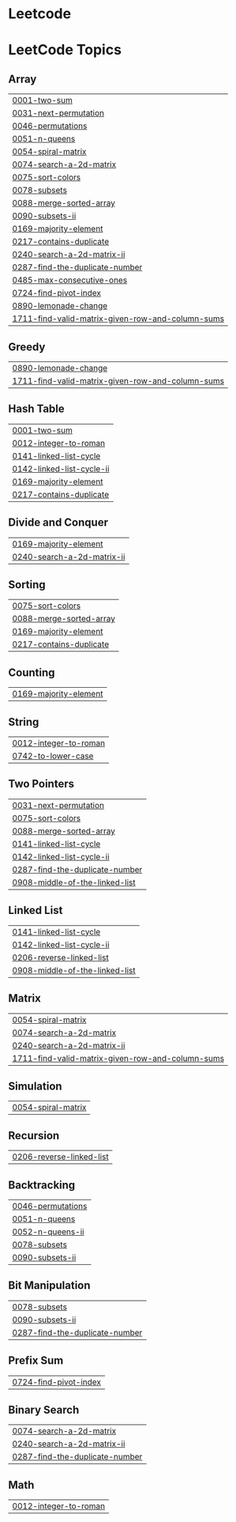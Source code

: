# Leetcode
<!---LeetCode Topics Start-->
# LeetCode Topics
## Array
|  |
| ------- |
| [0001-two-sum](https://github.com/akashsamala4/Leetcode/tree/master/0001-two-sum) |
| [0031-next-permutation](https://github.com/akashsamala4/Leetcode/tree/master/0031-next-permutation) |
| [0046-permutations](https://github.com/akashsamala4/Leetcode/tree/master/0046-permutations) |
| [0051-n-queens](https://github.com/akashsamala4/Leetcode/tree/master/0051-n-queens) |
| [0054-spiral-matrix](https://github.com/akashsamala4/Leetcode/tree/master/0054-spiral-matrix) |
| [0074-search-a-2d-matrix](https://github.com/akashsamala4/Leetcode/tree/master/0074-search-a-2d-matrix) |
| [0075-sort-colors](https://github.com/akashsamala4/Leetcode/tree/master/0075-sort-colors) |
| [0078-subsets](https://github.com/akashsamala4/Leetcode/tree/master/0078-subsets) |
| [0088-merge-sorted-array](https://github.com/akashsamala4/Leetcode/tree/master/0088-merge-sorted-array) |
| [0090-subsets-ii](https://github.com/akashsamala4/Leetcode/tree/master/0090-subsets-ii) |
| [0169-majority-element](https://github.com/akashsamala4/Leetcode/tree/master/0169-majority-element) |
| [0217-contains-duplicate](https://github.com/akashsamala4/Leetcode/tree/master/0217-contains-duplicate) |
| [0240-search-a-2d-matrix-ii](https://github.com/akashsamala4/Leetcode/tree/master/0240-search-a-2d-matrix-ii) |
| [0287-find-the-duplicate-number](https://github.com/akashsamala4/Leetcode/tree/master/0287-find-the-duplicate-number) |
| [0485-max-consecutive-ones](https://github.com/akashsamala4/Leetcode/tree/master/0485-max-consecutive-ones) |
| [0724-find-pivot-index](https://github.com/akashsamala4/Leetcode/tree/master/0724-find-pivot-index) |
| [0890-lemonade-change](https://github.com/akashsamala4/Leetcode/tree/master/0890-lemonade-change) |
| [1711-find-valid-matrix-given-row-and-column-sums](https://github.com/akashsamala4/Leetcode/tree/master/1711-find-valid-matrix-given-row-and-column-sums) |
## Greedy
|  |
| ------- |
| [0890-lemonade-change](https://github.com/akashsamala4/Leetcode/tree/master/0890-lemonade-change) |
| [1711-find-valid-matrix-given-row-and-column-sums](https://github.com/akashsamala4/Leetcode/tree/master/1711-find-valid-matrix-given-row-and-column-sums) |
## Hash Table
|  |
| ------- |
| [0001-two-sum](https://github.com/akashsamala4/Leetcode/tree/master/0001-two-sum) |
| [0012-integer-to-roman](https://github.com/akashsamala4/Leetcode/tree/master/0012-integer-to-roman) |
| [0141-linked-list-cycle](https://github.com/akashsamala4/Leetcode/tree/master/0141-linked-list-cycle) |
| [0142-linked-list-cycle-ii](https://github.com/akashsamala4/Leetcode/tree/master/0142-linked-list-cycle-ii) |
| [0169-majority-element](https://github.com/akashsamala4/Leetcode/tree/master/0169-majority-element) |
| [0217-contains-duplicate](https://github.com/akashsamala4/Leetcode/tree/master/0217-contains-duplicate) |
## Divide and Conquer
|  |
| ------- |
| [0169-majority-element](https://github.com/akashsamala4/Leetcode/tree/master/0169-majority-element) |
| [0240-search-a-2d-matrix-ii](https://github.com/akashsamala4/Leetcode/tree/master/0240-search-a-2d-matrix-ii) |
## Sorting
|  |
| ------- |
| [0075-sort-colors](https://github.com/akashsamala4/Leetcode/tree/master/0075-sort-colors) |
| [0088-merge-sorted-array](https://github.com/akashsamala4/Leetcode/tree/master/0088-merge-sorted-array) |
| [0169-majority-element](https://github.com/akashsamala4/Leetcode/tree/master/0169-majority-element) |
| [0217-contains-duplicate](https://github.com/akashsamala4/Leetcode/tree/master/0217-contains-duplicate) |
## Counting
|  |
| ------- |
| [0169-majority-element](https://github.com/akashsamala4/Leetcode/tree/master/0169-majority-element) |
## String
|  |
| ------- |
| [0012-integer-to-roman](https://github.com/akashsamala4/Leetcode/tree/master/0012-integer-to-roman) |
| [0742-to-lower-case](https://github.com/akashsamala4/Leetcode/tree/master/0742-to-lower-case) |
## Two Pointers
|  |
| ------- |
| [0031-next-permutation](https://github.com/akashsamala4/Leetcode/tree/master/0031-next-permutation) |
| [0075-sort-colors](https://github.com/akashsamala4/Leetcode/tree/master/0075-sort-colors) |
| [0088-merge-sorted-array](https://github.com/akashsamala4/Leetcode/tree/master/0088-merge-sorted-array) |
| [0141-linked-list-cycle](https://github.com/akashsamala4/Leetcode/tree/master/0141-linked-list-cycle) |
| [0142-linked-list-cycle-ii](https://github.com/akashsamala4/Leetcode/tree/master/0142-linked-list-cycle-ii) |
| [0287-find-the-duplicate-number](https://github.com/akashsamala4/Leetcode/tree/master/0287-find-the-duplicate-number) |
| [0908-middle-of-the-linked-list](https://github.com/akashsamala4/Leetcode/tree/master/0908-middle-of-the-linked-list) |
## Linked List
|  |
| ------- |
| [0141-linked-list-cycle](https://github.com/akashsamala4/Leetcode/tree/master/0141-linked-list-cycle) |
| [0142-linked-list-cycle-ii](https://github.com/akashsamala4/Leetcode/tree/master/0142-linked-list-cycle-ii) |
| [0206-reverse-linked-list](https://github.com/akashsamala4/Leetcode/tree/master/0206-reverse-linked-list) |
| [0908-middle-of-the-linked-list](https://github.com/akashsamala4/Leetcode/tree/master/0908-middle-of-the-linked-list) |
## Matrix
|  |
| ------- |
| [0054-spiral-matrix](https://github.com/akashsamala4/Leetcode/tree/master/0054-spiral-matrix) |
| [0074-search-a-2d-matrix](https://github.com/akashsamala4/Leetcode/tree/master/0074-search-a-2d-matrix) |
| [0240-search-a-2d-matrix-ii](https://github.com/akashsamala4/Leetcode/tree/master/0240-search-a-2d-matrix-ii) |
| [1711-find-valid-matrix-given-row-and-column-sums](https://github.com/akashsamala4/Leetcode/tree/master/1711-find-valid-matrix-given-row-and-column-sums) |
## Simulation
|  |
| ------- |
| [0054-spiral-matrix](https://github.com/akashsamala4/Leetcode/tree/master/0054-spiral-matrix) |
## Recursion
|  |
| ------- |
| [0206-reverse-linked-list](https://github.com/akashsamala4/Leetcode/tree/master/0206-reverse-linked-list) |
## Backtracking
|  |
| ------- |
| [0046-permutations](https://github.com/akashsamala4/Leetcode/tree/master/0046-permutations) |
| [0051-n-queens](https://github.com/akashsamala4/Leetcode/tree/master/0051-n-queens) |
| [0052-n-queens-ii](https://github.com/akashsamala4/Leetcode/tree/master/0052-n-queens-ii) |
| [0078-subsets](https://github.com/akashsamala4/Leetcode/tree/master/0078-subsets) |
| [0090-subsets-ii](https://github.com/akashsamala4/Leetcode/tree/master/0090-subsets-ii) |
## Bit Manipulation
|  |
| ------- |
| [0078-subsets](https://github.com/akashsamala4/Leetcode/tree/master/0078-subsets) |
| [0090-subsets-ii](https://github.com/akashsamala4/Leetcode/tree/master/0090-subsets-ii) |
| [0287-find-the-duplicate-number](https://github.com/akashsamala4/Leetcode/tree/master/0287-find-the-duplicate-number) |
## Prefix Sum
|  |
| ------- |
| [0724-find-pivot-index](https://github.com/akashsamala4/Leetcode/tree/master/0724-find-pivot-index) |
## Binary Search
|  |
| ------- |
| [0074-search-a-2d-matrix](https://github.com/akashsamala4/Leetcode/tree/master/0074-search-a-2d-matrix) |
| [0240-search-a-2d-matrix-ii](https://github.com/akashsamala4/Leetcode/tree/master/0240-search-a-2d-matrix-ii) |
| [0287-find-the-duplicate-number](https://github.com/akashsamala4/Leetcode/tree/master/0287-find-the-duplicate-number) |
## Math
|  |
| ------- |
| [0012-integer-to-roman](https://github.com/akashsamala4/Leetcode/tree/master/0012-integer-to-roman) |
<!---LeetCode Topics End-->